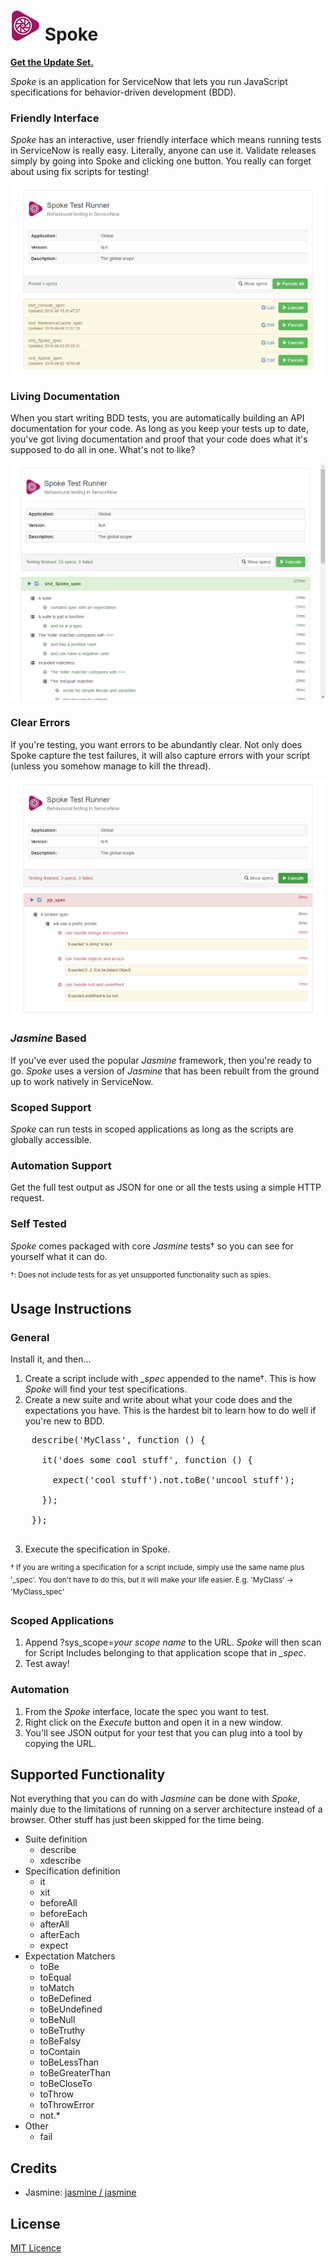 # ![Spoke logo](readme-assets/spoke-icon-48.png) Spoke

[**Get the Update Set.**](https://share.servicenow.com/app.do#/search-result?search_query=sndeveloper&startRow=NaN&sort_parameter=title)

*Spoke* is an application for ServiceNow that lets you run JavaScript specifications
for behavior-driven development (BDD).

### Friendly Interface
*Spoke* has an interactive, user friendly interface which means running tests in
ServiceNow is really easy. Literally, anyone can use it. Validate releases simply
by going into Spoke and clicking one button. You really can forget about using fix
scripts for testing!

![ScreenShot](readme-assets/spoke-specs.png)

### Living Documentation
When you start writing BDD tests, you are automatically building an API documentation
for your code. As long as you keep your tests up to date, you've got living documentation
and proof that your code does what it's supposed to do all in one. What's not to like?

![ScreenShot](readme-assets/spoke-test.png)

### Clear Errors
If you're testing, you want errors to be abundantly clear. Not only does Spoke capture
the test failures, it will also capture errors with your script (unless you somehow
manage to kill the thread).

![ScreenShot](readme-assets/spoke-fail.png)

### *Jasmine* Based
If you've ever used the popular *Jasmine* framework, then you're ready to go. *Spoke* uses a version of *Jasmine* that has been rebuilt from the ground up to work natively in ServiceNow.

### Scoped Support
*Spoke* can run tests in scoped applications as long as the scripts are globally accessible.

### Automation Support
Get the full test output as JSON for one or all the tests using a simple HTTP request.

### Self Tested
*Spoke* comes packaged with core *Jasmine* tests&dagger; so you can see for yourself what it can do.

<sup>&dagger;: Does not include tests for as yet unsupported functionality such as spies.

## Usage Instructions

### General

Install it, and then…

1. Create a script include with *\_spec* appended to the name&dagger;. This is how *Spoke* will find your test specifications.
2. Create a new suite and write about what your code does and the expectations you have. This is the hardest bit to learn how to do well if you're new to BDD.

  <pre>
    describe('MyClass', function () {

      it('does some cool stuff', function () {

        expect('cool stuff').not.toBe('uncool stuff');

      });

    });
  </pre>

3. Execute the specification in Spoke.

<sup>&dagger; If you are writing a specification for a script include, simply use the same name plus '\_spec'. You don't have to do this, but it will make your life easier. E.g. 'MyClass' -> 'MyClass\_spec'</sup>

### Scoped Applications

1. Append ?sys\_scope=_your scope name_ to the URL. *Spoke* will then scan for Script Includes belonging to that application scope that in *\_spec*.
2. Test away!

### Automation

1. From the *Spoke* interface, locate the spec you want to test.
2. Right click on the _Execute_ button and open it in a new window.
3. You'll see JSON output for your test that you can plug into a tool by copying the URL.

## Supported Functionality

Not everything that you can do with *Jasmine* can be done with *Spoke*, mainly due to the limitations of running on a server architecture instead of a browser. Other stuff has just been skipped for the time being.

* Suite definition
  * describe
  * xdescribe
* Specification definition
  * it
  * xit
  * beforeAll
  * beforeEach
  * afterAll
  * afterEach
  * expect
* Expectation Matchers
  * toBe
  * toEqual
  * toMatch
  * toBeDefined
  * toBeUndefined
  * toBeNull
  * toBeTruthy
  * toBeFalsy
  * toContain
  * toBeLessThan
  * toBeGreaterThan
  * toBeCloseTo
  * toThrow
  * toThrowError
  * not.*
* Other
  * fail

## Credits

* Jasmine: [jasmine / jasmine](https://github.com/jasmine/jasmine)

## License

[MIT Licence](https://github.com/sn-developer/spoke/blob/master/LICENSE.md)

